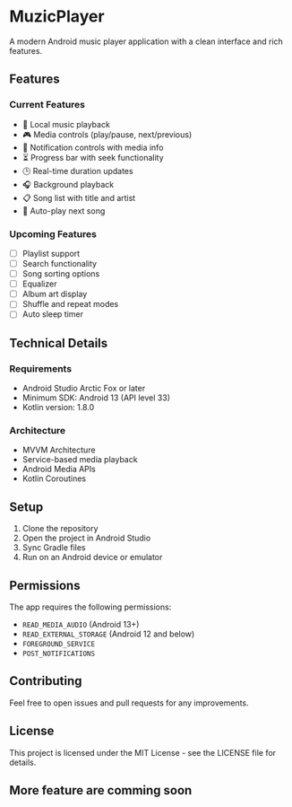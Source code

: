 # MuzicPlayer

A modern Android music player application with a clean interface and rich features.

## Features

### Current Features
- 🎵 Local music playback
- 🎮 Media controls (play/pause, next/previous)
- 📱 Notification controls with media info
- ⏳ Progress bar with seek functionality
- 🕒 Real-time duration updates
- 🎧 Background playback
- 📋 Song list with title and artist
- 🔄 Auto-play next song

### Upcoming Features
- [ ] Playlist support
- [ ] Search functionality
- [ ] Song sorting options
- [ ] Equalizer 
- [ ] Album art display
- [ ] Shuffle and repeat modes
- [ ] Auto sleep timer

## Technical Details

### Requirements
- Android Studio Arctic Fox or later
- Minimum SDK: Android 13 (API level 33)
- Kotlin version: 1.8.0

### Architecture
- MVVM Architecture
- Service-based media playback
- Android Media APIs
- Kotlin Coroutines

## Setup
1. Clone the repository
2. Open the project in Android Studio
3. Sync Gradle files
4. Run on an Android device or emulator

## Permissions
The app requires the following permissions:
- `READ_MEDIA_AUDIO` (Android 13+)
- `READ_EXTERNAL_STORAGE` (Android 12 and below)
- `FOREGROUND_SERVICE`
- `POST_NOTIFICATIONS`  

## Contributing
Feel free to open issues and pull requests for any improvements.

## License
This project is licensed under the MIT License - see the LICENSE file for details.

## More feature are comming soon
